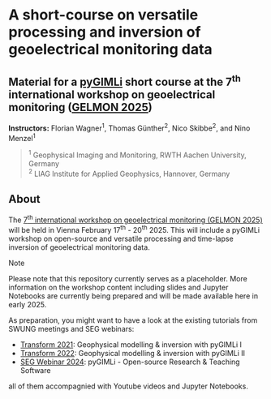 # A short-course on versatile processing and inversion of geoelectrical monitoring data
## Material for a [pyGIMLi][pg] short course at the 7<sup>th</sup> international workshop on geoelectrical monitoring ([GELMON 2025][gelmon])

**Instructors:**
Florian Wagner<sup>1</sup>,
Thomas Günther<sup>2</sup>,
Nico Skibbe<sup>2</sup>,
and
Nino Menzel<sup>1</sup>

> <sup>1</sup>
> Geophysical Imaging and Monitoring, RWTH Aachen University, Germany
> <br>
> <sup>2</sup>
> LIAG Institute for Applied Geophysics, Hannover, Germany
> <br>

## About

The [7<sup>th</sup> international workshop on geoelectrical monitoring (GELMON 2025)][gelmon] will be held in Vienna February 17<sup>th</sup> - 20<sup>th</sup> 2025.
This will include a pyGIMLi workshop on open-source and versatile processing and time-lapse inversion of geoelectrical monitoring data.

> [!NOTE]  
> Please note that this repository currently serves as a placeholder. More information on the workshop content including slides and Jupyter Notebooks are currently being prepared and will be made available here in early 2025.

As preparation, you might want to have a look at the existing tutorials from SWUNG meetings and SEG webinars:
* [Transform 2021](https://github.com/gimli-org/transform2021): Geophysical modelling & inversion with pyGIMLi I
* [Transform 2022](https://github.com/gimli-org/transform2022): Geophysical modelling & inversion with pyGIMLi II
* [SEG Webinar 2024](https://github.com/gimli-org/SEGwebinar): pyGIMLi - Open-source Research & Teaching Software

all of them accompagnied with Youtube videos and Jupyter Notebooks.

[gelmon]: https://www.geophysik.at/gelmon/
[pg]: https://www.pygimli.org
